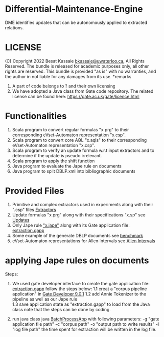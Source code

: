 # Differential-Maintenance-Engine
DME identifies updates that can be autonomously applied to extracted relations.  
# LICENSE
(C) Copyright 2022 Besat Kassaie <bkassaie@uwaterloo.ca>, All Rights Reserved.
The bundle is released for academic purposes only, all other rights are reserved.
This bundle is provided "as is" with no warranties, and the author in not liable for any damages from its use.
*remarks
1. A part of code belongs to ? and their own licensing
2. We have adopted a Java class from Gate code repository. The related license can be found here: https://gate.ac.uk/gate/licence.html

# Functionalities
1. Scala program to convert regular formulas "x.prg" to their corresponding  eVset-Automaton representation  "x.csp".
2. Scala program to convert core AQL "x.aqls" to their corresponding  eVset-Automaton representation  "x.csp".
3. Scala program to verify an update formula w.r.t input extractors and to determine if the update is pseudo irrelevant.
4. Scala program to apply the shift function
5. Java program to evaluate the Jape rule on documents
6. Java program to split DBLP.xml into bibliographic documents


# Provided Files
1.  Primitive and complex extractors used in experiments along with their ".csp" files [Extractors](https://github.com/Besatkassaie/Differential-Maintenance-Engine/tree/main/data/extractPrograms/finalExtractors)
2.  Update formulas "x.prg" along with their specifications "x.sp" see [Updates](https://github.com/Besatkassaie/Differential-Maintenance-Engine/tree/main/data/extractPrograms/Updates)
3.  Only Jape rule ["x.jape"](https://github.com/Besatkassaie/Differential-Maintenance-Engine/blob/main/gaterelated/Data/Grammar/Article.jape) along with its Gate application file: [extraction.gapp](https://github.com/Besatkassaie/Differential-Maintenance-Engine/blob/main/gaterelated/extraction.gapp)
4.  Some example of the generate DBLP documents see [benchmark](https://github.com/Besatkassaie/Differential-Maintenance-Engine/tree/main/data/DBLP/benchmark)
5.  eVset-Automaton representations for Allen Intervals see [Allen Intervals](data/Allen_Interval)


# applying Jape rules on documents

Steps:

1. We used gate developer interface to create the gate application file: [extraction.gapp](https://github.com/Besatkassaie/Differential-Maintenance-Engine/blob/main/gaterelated/extraction.gapp) follow the steps below:
  1.1 creat a "corpus pipeline application" in [Gate Developer 9.0.1](https://gate.ac.uk/download/)
  1.2 add Annie Tokenizer to the pipeline as well as our Jape rule  
  1.3 save application state as "extraction.gapp" to load from the Java class
  note that the steps can be done by coding.



2. run java class java [BatchProcessApp](https://github.com/Besatkassaie/Differential-Maintenance-Engine/blob/main/gaterelated/Code/src/cs/uwaterloo/BatchProcessApp.java) with following parameters:
  -g "gate application file path"
  -c "corpus path"
  -o "output path to write results"
  -l "log file path"
the time spent for extraction will be written in the log file.
